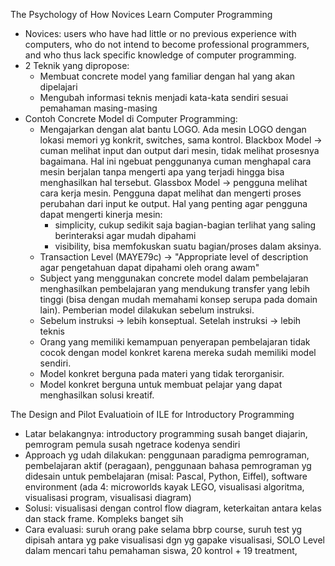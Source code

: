 The Psychology of How Novices Learn Computer Programming
- Novices: users who have had little or no previous experience with computers, who do not intend to become professional programmers, and who thus lack specific knowledge of computer programming.
- 2 Teknik yang dipropose:
  + Membuat concrete model yang familiar dengan hal yang akan dipelajari
  + Mengubah informasi teknis menjadi kata-kata sendiri sesuai pemahaman masing-masing
- Contoh Concrete Model di Computer Programming:
  + Mengajarkan dengan alat bantu LOGO. Ada mesin LOGO dengan lokasi memori yg konkrit, switches, sama kontrol.
  Blackbox Model -> cuman melihat input dan output dari mesin, tidak melihat prosesnya bagaimana. Hal ini ngebuat penggunanya cuman menghapal cara mesin berjalan tanpa mengerti apa yang terjadi hingga bisa menghasilkan hal tersebut.
  Glassbox Model -> pengguna melihat cara kerja mesin. Pengguna dapat melihat dan mengerti proses perubahan dari input ke output. Hal yang penting agar pengguna dapat mengerti kinerja mesin:
    - simplicity, cukup sedikit saja bagian-bagian terlihat yang saling berinteraksi agar mudah dipahami
    - visibility, bisa memfokuskan suatu bagian/proses dalam aksinya.
  + Transaction Level (MAYE79c) -> "Appropriate level of description agar pengetahuan dapat dipahami oleh orang awam"
  + Subject yang menggunakan concrete model dalam pembelajaran menghasilkan pembelajaran yang mendukung transfer yang lebih tinggi (bisa dengan mudah memahami konsep serupa pada domain lain). Pemberian model dilakukan sebelum instruksi.
  + Sebelum instruksi -> lebih konseptual. Setelah instruksi -> lebih teknis
  + Orang yang memiliki kemampuan penyerapan pembelajaran tidak cocok dengan model konkret karena mereka sudah memiliki model sendiri.
  + Model konkret berguna pada materi yang tidak terorganisir.
  + Model konkret berguna untuk membuat pelajar yang dapat menghasilkan solusi kreatif.

The Design and Pilot Evaluatioin of ILE for Introductory Programming
- Latar belakangnya: introductory programming susah banget diajarin, pemrogram pemula susah ngetrace kodenya sendiri
- Approach yg udah dilakukan: penggunaan paradigma pemrograman, pembelajaran aktif (peragaan), penggunaan bahasa pemrograman yg didesain untuk pembelajaran (misal: Pascal, Python, Eiffel), software environment (ada 4: microworlds kayak LEGO, visualisasi algoritma, visualisasi program, visualisasi diagram)
- Solusi: visualisasi dengan control flow diagram, keterkaitan antara kelas dan stack frame. Kompleks banget sih
- Cara evaluasi: suruh orang pake selama bbrp course, suruh test yg dipisah antara yg pake visualisasi dgn yg gapake visualisasi, SOLO Level dalam mencari tahu pemahaman siswa, 20 kontrol + 19 treatment, 